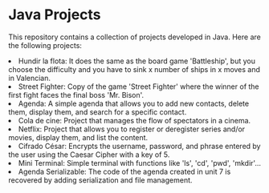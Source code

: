 <h1>Java Projects</h1>
<p>This repository contains a collection of projects developed in Java. Here are the following projects:</p>
<li>Hundir la flota: It does the same as the board game 'Battleship', but you choose the difficulty and you have to sink x number of ships in x moves and in Valencian.</li>
<li>Street Fighter: Copy of the game 'Street Fighter' where the winner of the first fight faces the final boss 'Mr. Bison'.</li>
<li>Agenda: A simple agenda that allows you to add new contacts, delete them, display them, and search for a specific contact.</li>
<li>Cola de cine: Project that manages the flow of spectators in a cinema.</li>
<li>Netflix: Project that allows you to register or deregister series and/or movies, display them, and list the content.</li>
<li>Cifrado César: Encrypts the username, password, and phrase entered by the user using the Caesar Cipher with a key of 5.</li>
<li>Mini Terminal: Simple terminal with functions like 'ls', 'cd', 'pwd', 'mkdir'...</li>
<li>Agenda Serializable: The code of the agenda created in unit 7 is recovered by adding serialization and file management.</li>
